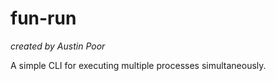 # fun-run

_created by Austin Poor_

A simple CLI for executing multiple processes simultaneously.

